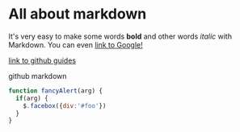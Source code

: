 <!--
# This is an 'h1' tag
### This is an 'h3' tag
###### This is an 'h6' tag
-->

# All about markdown

It's very easy to make some words **bold** and other words *italic* with Markdown. You can even [link to Google!](http://google.com)

[link to github guides](https://guides.github.com/features/mastering-markdown/)

<!---
![GitHub Logo](/images/logo.png)
Format: ![Alt Text](url)

-->

github markdown
```javascript
function fancyAlert(arg) {
  if(arg) {
    $.facebox({div:'#foo'})
  }
}
```
